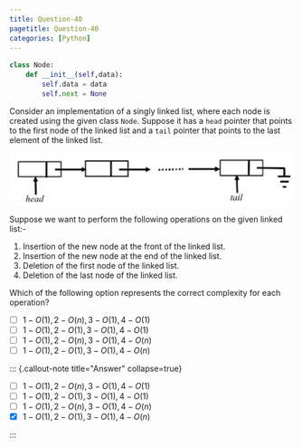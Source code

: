 ```yaml
---
title: Question-40
pagetitle: Question-40
categories: [Python]
---
```


```python
class Node:
    def __init__(self,data):
        self.data = data
        self.next = None
```

Consider an implementation of a singly linked list, where each node is created using the given class `Node`. Suppose it has a `head` pointer that points to the first node of the linked list and a `tail` pointer that points to the last element of the linked list.

![](linked_list1.png)

Suppose we want to perform the following operations on the given linked list:-

1. Insertion of the new node at the front of the linked list.
2. Insertion of the new node at the end of the linked list.
3. Deletion of the first node of the linked list.
4. Deletion of the last node of the linked list.

Which of the following option represents the correct complexity for each operation?

- [ ] $1 - O(1), 2 - O(n), 3 - O(1), 4 - O(1)$
- [ ] $1 - O(1), 2 - O(1), 3 - O(1), 4 - O(1)$
- [ ] $1 - O(1), 2 - O(n), 3 - O(1), 4 - O(n)$
- [ ] $1 - O(1), 2 - O(1), 3 - O(1), 4 - O(n)$

::: {.callout-note title="Answer" collapse=true}

- [ ] $1 - O(1), 2 - O(n), 3 - O(1), 4 - O(1)$
- [ ] $1 - O(1), 2 - O(1), 3 - O(1), 4 - O(1)$
- [ ] $1 - O(1), 2 - O(n), 3 - O(1), 4 - O(n)$
- [x] $1 - O(1), 2 - O(1), 3 - O(1), 4 - O(n)$

:::
